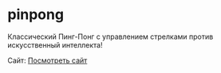 # pinpong

<p>Классический Пинг-Понг с управлением стрелками против искусственный интеллекта!</p>


Сайт: <a href="https://rolmaf.github.io/pinpong">Посмотреть сайт</a>
